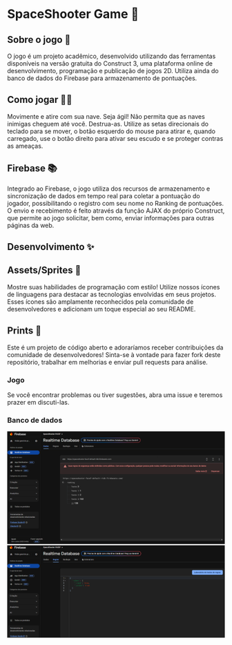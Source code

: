 <link rel="stylesheet" href="style.css">
<h1>SpaceShooter Game 🚀</h1>


<h2>Sobre o jogo 🚀</h2>

O jogo é um projeto acadêmico, desenvolvido utilizando das ferramentas disponíveis na versão gratuita do Construct 3, uma plataforma online de desenvolvimento, programação e publicação de jogos 2D. Utiliza ainda do banco de dados do Firebase para armazenamento de pontuações.

<h2>Como jogar 🙋‍♂️</h2>

Movimente e atire com sua nave. Seja ágil! Não permita que as naves inimigas cheguem até você. Destrua-as.
Utilize as setas direcionais do teclado para se mover, o botão esquerdo do mouse para atirar e, quando carregado, use o botão direito para ativar seu escudo e se proteger contras as ameaças.

<h2>Firebase 📚</h2>

Integrado ao Firebase, o jogo utiliza dos recursos de armazenamento e sincronização de dados em tempo real para coletar a pontuação do jogador, possibilitando o registro com seu nome no Ranking de pontuações. O envio e recebimento é feito através da função AJAX do próprio Construct, que permite ao jogo solicitar, bem como, enviar informações para outras páginas da web.

<h2>Desenvolvimento ✨</h2>



<h2>Assets/Sprites 🚀</h2>

Mostre suas habilidades de programação com estilo! Utilize nossos ícones de linguagens para destacar as tecnologias envolvidas em seus projetos. Esses ícones são amplamente reconhecidos pela comunidade de desenvolvedores e adicionam um toque especial ao seu README.

<h2>Prints 🤝</h2>

Este é um projeto de código aberto e adoraríamos receber contribuições da comunidade de desenvolvedores! Sinta-se à vontade para fazer fork deste repositório, trabalhar em melhorias e enviar pull requests para análise.

<h3>Jogo</h3>

Se você encontrar problemas ou tiver sugestões, abra uma issue e teremos prazer em discuti-las.

<h3>Banco de dados</h3>
<div class="img">
  <p>
    <img src="Prints/Firebase.png"><img src="Prints/Database_rules.png">
  </p>
</div>
